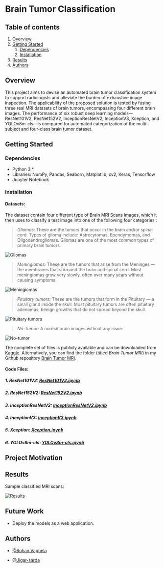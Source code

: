 
# Brain Tumor Classification

## Table of contents
1. [Overview](#Overview)
2. [Getting Started](#Getting-started)
    1. [Dependencies](#Dependencies)
    2. [Installation](#Installation)
3. [Results](#Results)
4. [Authors](#authors)

## Overview
This project aims to devise an automated brain tumor classification system to support radiologists and alleviate the burden of exhaustive image inspection. The applicability of the proposed solution is tested by fusing three real MRI datasets of brain tumors, encompassing four different brain images. The performance of six robust deep learning models—ResNet101V2, ResNet152V2, InceptionResNetV2, InceptionV3, Xception, and YOLOv8m-cls—is compared for automated categorization of the multi-subject and four-class brain tumor dataset.
## Getting Started

### Dependencies 
* Python 3.*
* Libraries: NumPy, Pandas, Seaborn, Matplotlib, cv2, Keras, Tensorflow
* Jupyter Notebook 
### Installation

#### **Datasets**: 

The dataset contain four different type of  Brain MRI Scans Images, which it then uses to classify a test image into one of the following four categories : 

> *Gliomas:* These are the tumors that occur in the brain and/or spinal cord. Types of glioma include: Astrocytomas, Ependymomas, and Oligodendrogliomas. Gliomas are one of the most common types of primary brain tumors. 

![Gliomas](https://github.com/nazianafis/Brain-Tumor-Classification/blob/main/screenshots/dataset.png)

> *Meningiomas:* These are the tumors that arise from the Meninges — the membranes that surround the brain and spinal cord. Most meningiomas grow very slowly, often over many years without causing symptoms. 

![Meningiomas](https://github.com/nazianafis/Brain-Tumor-Classification/blob/main/screenshots/dataset.png)

> *Pituitary tumors:* These are the tumors that form in the Pituitary — a small gland inside the skull. Most pituitary tumors are often pituitary adenomas, benign growths that do not spread beyond the skull.

![Pituitary tumors](https://github.com/nazianafis/Brain-Tumor-Classification/blob/main/screenshots/dataset.png)

> *No-Tumor:* A normal brain images without any issue.

![No-tumor](https://github.com/nazianafis/Brain-Tumor-Classification/blob/main/screenshots/dataset.png)


The complete set of files is publicly available and can be downloaded from [Kaggle](https://www.kaggle.com/datasets/masoudnickparvar/brain-tumor-mri-dataset). Alternatively, you can find the folder (titled _Brain Tumor MRI_) in my Github repository [Brain Tumor MRI](https://github.com/DARSHVAISHNANI/Brain-Tumor-Classification/tree/master/Brain%20Tumor%20MRI).

#### **Code Files**:
##### 1. ResNet101V2: [ResNet101V2.ipynb](https://github.com/DARSHVAISHNANI/Brain-Tumor-Classification/blob/master/ResNet101V2.ipynb)

##### 2. ResNet152V2: [ResNet152V2.ipynb](https://github.com/DARSHVAISHNANI/Brain-Tumor-Classification/blob/master/ResNet152V2.ipynb)

##### 3. InceptionResNetV2: [InceptionResNetV2.ipynb](https://github.com/DARSHVAISHNANI/Brain-Tumor-Classification/blob/master/InceptionResNetV2.ipynb)

##### 4. InceptionV3: [InceptionV3.ipynb](https://github.com/DARSHVAISHNANI/Brain-Tumor-Classification/blob/master/InceptionV3.ipynb)

##### 5. Xception: [Xception.ipynb](https://github.com/DARSHVAISHNANI/Brain-Tumor-Classification/blob/master/Xception.ipynb)

##### 6. YOLOv8m-cls: [YOLOv8m-cls.ipynb](https://github.com/DARSHVAISHNANI/Brain-Tumor-Classification/blob/master/YOLOv8m-cls.ipynb)


## Project Motivation




## Results

Sample classified MRI scans:

![Results](https://github.com/nazianafis/Brain-Tumor-Classification/blob/main/screenshots/valid-img.png)


## Future Work

* Deploy the models as a web application.
## Authors


- [@Rohan Vaghela](https://www.github.com/rohan-vaghela)

- [@Jigar-sarda](https://www.github.com/jigar-sarda)

